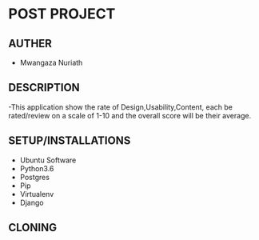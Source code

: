 # POST PROJECT

## AUTHER

- Mwangaza Nuriath

## DESCRIPTION

-This application show the rate of Design,Usability,Content,  each be rated/review on a scale of 1-10 and the overall score will be their average.

## SETUP/INSTALLATIONS

- Ubuntu Software
- Python3.6
- Postgres
- Pip
- Virtualenv
- Django

## CLONING